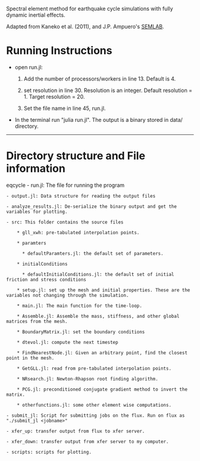 Spectral element method for earthquake cycle simulations with fully dynamic inertial effects.

Adapted from Kaneko et al. (2011), and J.P. Ampuero's [SEMLAB](https://www.mathworks.com/matlabcentral/fileexchange/6154-semlab).

Running Instructions
====================

- open run.jl: 
    1.  Add the number of processors/workers in line 13. Default is 4.
    
    2. set resolution in line 30. Resolution is an integer. Default resolution = 1. Target resolution = 20. 
    3. Set the file name in line 45, run.jl.
- In the terminal run "julia run.jl". The output is a binary stored in data/ directory.

-----------------------------------------
Directory structure and File information
=========================================
eqcycle
    - run.jl: The file for running the program
    
    - output.jl: Data structure for reading the output files
    
    - analyze_results.jl: De-serialize the binary output and get the variables for plotting.
    
    - src: This folder contains the source files 
        
        * gll_xwh: pre-tabulated interpolation points.
        
        * paramters
          
          * defaultParamters.jl: the default set of parameters.
        
        * initialConditions
          
          * defaultInitialConditions.jl: the default set of initial friction and stress conditions
        
        * setup.jl: set up the mesh and initial properties. These are the variables not changing through the simulation.
        
        * main.jl: The main function for the time-loop.
        
        * Assemble.jl: Assemble the mass, stiffness, and other global matrices from the mesh.
        
        * BoundaryMatrix.jl: set the boundary conditions
        
        * dtevol.jl: compute the next timestep
        
        * FindNearestNode.jl: Given an arbitrary point, find the closest point in the mesh.
        
        * GetGLL.jl: read from pre-tabulated interpolation points.
        
        * NRsearch.jl: Newton-Rhapson root finding algorithm.
        
        * PCG.jl: preconditioned conjugate gradient method to invert the matrix.
        
        * otherfunctions.jl: some other element wise computations.
    
    - submit_jl: Script for submitting jobs on the flux. Run on flux as "./submit_jl <jobname>"
    
    - xfer_up: transfer output from flux to xfer server.
    
    - xfer_down: transfer output from xfer server to my computer.
    
    - scripts: scripts for plotting.
